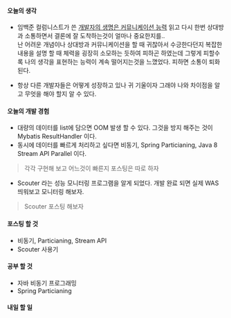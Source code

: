 #### 오늘의 생각
- 임백준 컬럼니스트가 쓴 [개발자의 생명은 커뮤니케이션 능력](https://goo.gl/16iZro) 읽고 다시 한번 상대방과 소통하면서 결론에 잘 도착하는것이 얼마나 중요한지를..  
난 어려운 개념이나 상대방과 커뮤니케이션을 할 때 귀찮아서 수긍한다던지 복잡한 내용을 설명 할 때 체력을 굉장히 소모하는 듯하여 피하곤 하였는데 그렇게 피할수록 나의 생각을 표현하는 능력이 계속 떨어지는것을 느꼈었다. 피하면 소통이 퇴화 된다.

- 항상 다른 개발자들은 어떻게 성장하고 있나 귀 기울이자 그래야 나와 차이점을 알고 무엇을 해야 할지 알 수 있다.


#### 오늘의 개발 경험
- 대량의 데이터를 list에 담으면 OOM 발생 할 수 있다. 그것을 방지 해주는 것이 Mybatis ResultHandler 이다.
- 동시에 데이터를 빠르게 처리하고 싶다면 비동기, Spring Particianing, Java 8 Stream API Parallel 이다.  
> 각각 구현해 보고 어느것이 빠른지 포스팅은 따로 하자

- Scouter 라는 성능 모니터링 프로그램을 알게 되었다. 개발 완료 되면 실제  WAS 띄워보고 모니터링 해보자.
> Scouter 포스팅 해보자


#### 포스팅 할 것
- 비동기, Particianing, Stream API
- Scouter 사용기

#### 공부 할 것
- 자바 비동기 프로그래밍
- Spring Particianing

#### 내일 할 일

